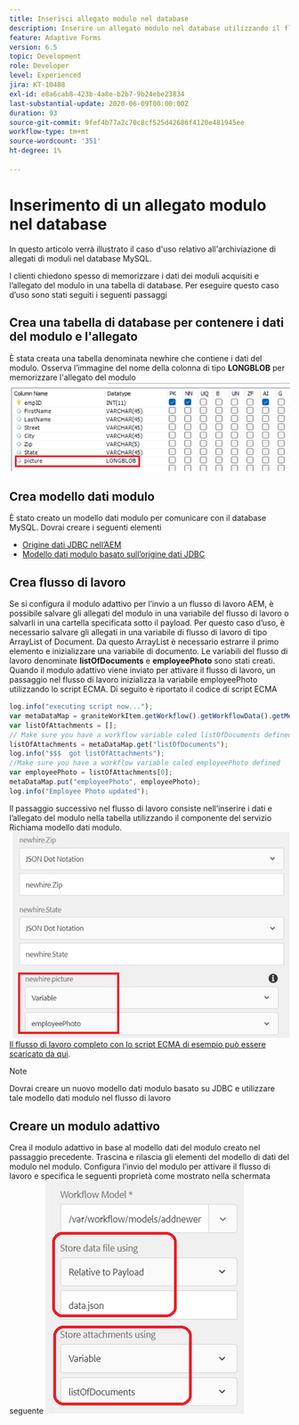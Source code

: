 ```yaml
---
title: Inserisci allegato modulo nel database
description: Inserire un allegato modulo nel database utilizzando il flusso di lavoro AEM.
feature: Adaptive Forms
version: 6.5
topic: Development
role: Developer
level: Experienced
jira: KT-10488
exl-id: e8a6cab8-423b-4a8e-b2b7-9b24ebe23834
last-substantial-update: 2020-06-09T00:00:00Z
duration: 93
source-git-commit: 9fef4b77a2c70c8cf525d42686f4120e481945ee
workflow-type: tm+mt
source-wordcount: '351'
ht-degree: 1%

---
```


# Inserimento di un allegato modulo nel database

In questo articolo verrà illustrato il caso d&#39;uso relativo all&#39;archiviazione di allegati di moduli nel database MySQL.

I clienti chiedono spesso di memorizzare i dati dei moduli acquisiti e l’allegato del modulo in una tabella di database.
Per eseguire questo caso d’uso sono stati seguiti i seguenti passaggi

## Crea una tabella di database per contenere i dati del modulo e l&#39;allegato

È stata creata una tabella denominata newhire che contiene i dati del modulo. Osserva l’immagine del nome della colonna di tipo **LONGBLOB** per memorizzare l&#39;allegato del modulo
![table-schema](assets/insert-picture-table.png)

## Crea modello dati modulo

È stato creato un modello dati modulo per comunicare con il database MySQL. Dovrai creare i seguenti elementi

* [Origine dati JDBC nell’AEM](./data-integration-technical-video-setup.md)
* [Modello dati modulo basato sull’origine dati JDBC](./jdbc-data-model-technical-video-use.md)

## Crea flusso di lavoro

Se si configura il modulo adattivo per l’invio a un flusso di lavoro AEM, è possibile salvare gli allegati del modulo in una variabile del flusso di lavoro o salvarli in una cartella specificata sotto il payload. Per questo caso d’uso, è necessario salvare gli allegati in una variabile di flusso di lavoro di tipo ArrayList of Document. Da questo ArrayList è necessario estrarre il primo elemento e inizializzare una variabile di documento. Le variabili del flusso di lavoro denominate **listOfDocuments** e **employeePhoto** sono stati creati.
Quando il modulo adattivo viene inviato per attivare il flusso di lavoro, un passaggio nel flusso di lavoro inizializza la variabile employeePhoto utilizzando lo script ECMA. Di seguito è riportato il codice di script ECMA

```javascript
log.info("executing script now...");
var metaDataMap = graniteWorkItem.getWorkflow().getWorkflowData().getMetaDataMap();
var listOfAttachments = [];
// Make sure you have a workflow variable caled listOfDocuments defined
listOfAttachments = metaDataMap.get("listOfDocuments");
log.info("$$$  got listOfAttachments");
//Make sure you have a workflow variable caled employeePhoto defined
var employeePhoto = listOfAttachments[0];
metaDataMap.put("employeePhoto", employeePhoto);
log.info("Employee Photo updated");
```

Il passaggio successivo nel flusso di lavoro consiste nell’inserire i dati e l’allegato del modulo nella tabella utilizzando il componente del servizio Richiama modello dati modulo.
![insert-pic](assets/fdm-insert-pic.png)
[Il flusso di lavoro completo con lo script ECMA di esempio può essere scaricato da qui](assets/add-new-employee.zip).

>[!NOTE]
> Dovrai creare un nuovo modello dati modulo basato su JDBC e utilizzare tale modello dati modulo nel flusso di lavoro

## Creare un modulo adattivo

Crea il modulo adattivo in base al modello dati del modulo creato nel passaggio precedente. Trascina e rilascia gli elementi del modello di dati del modulo nel modulo. Configura l’invio del modulo per attivare il flusso di lavoro e specifica le seguenti proprietà come mostrato nella schermata seguente
![allegati modulo](assets/form-attachments.png)
